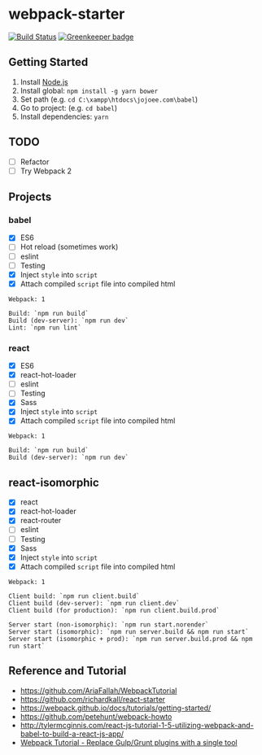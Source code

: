 # webpack-starter
[![Build Status](https://travis-ci.org/jojoee/webpack-starter.svg)](https://travis-ci.org/jojoee/webpack-starter) [![Greenkeeper badge](https://badges.greenkeeper.io/jojoee/webpack-starter.svg)](https://greenkeeper.io/)

## Getting Started
1. Install [Node.js](https://nodejs.org/)
2. Install global: `npm install -g yarn bower`
3. Set path (e.g. `cd C:\xampp\htdocs\jojoee.com\babel`)
4. Go to project: (e.g. `cd babel`)
5. Install dependencies: `yarn`

## TODO
- [ ] Refactor
- [ ] Try Webpack 2

## Projects

### babel
- [x] ES6
- [ ] Hot reload (sometimes work)
- [ ] eslint
- [ ] Testing
- [x] Inject `style` into `script`
- [x] Attach compiled `script` file into compiled html

```
Webpack: 1

Build: `npm run build`
Build (dev-server): `npm run dev`
Lint: `npm run lint`
```

### react
- [x] ES6
- [x] react-hot-loader
- [ ] eslint
- [ ] Testing
- [x] Sass
- [x] Inject `style` into `script`
- [x] Attach compiled `script` file into compiled html

```
Webpack: 1

Build: `npm run build`
Build (dev-server): `npm run dev`
```

## react-isomorphic
- [x] react
- [x] react-hot-loader
- [x] react-router
- [ ] eslint
- [ ] Testing
- [x] Sass
- [x] Inject `style` into `script`
- [x] Attach compiled `script` file into compiled html

```
Webpack: 1

Client build: `npm run client.build`
Client build (dev-server): `npm run client.dev`
Client build (for production): `npm run client.build.prod`

Server start (non-isomorphic): `npm run start.norender`
Server start (isomorphic): `npm run server.build && npm run start`
Server start (isomorphic + prod): `npm run server.build.prod && npm run start`
```

## Reference and Tutorial
- https://github.com/AriaFallah/WebpackTutorial
- https://github.com/richardkall/react-starter
- https://webpack.github.io/docs/tutorials/getting-started/
- https://github.com/petehunt/webpack-howto
- http://tylermcginnis.com/react-js-tutorial-1-5-utilizing-webpack-and-babel-to-build-a-react-js-app/
- [Webpack Tutorial - Replace Gulp/Grunt plugins with a single tool](https://www.youtube.com/watch?v=9kJVYpOqcVU)

